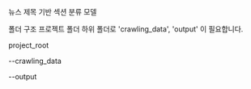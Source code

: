 뉴스 제목 기반 섹션 분류 모델

폴더 구조
프로젝트 폴더 하위 폴더로 'crawling_data', 'output' 이 필요합니다.

project_root
  
  --crawling_data
  
  --output
